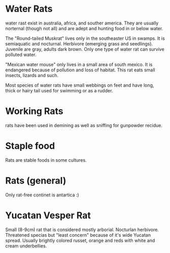 
# Water Rats

water rast exist in australia, africa, and souther america. They are usually norternal (though not all) and are adept and hunting food in or below water.

The "Round-tailed Muskrat" lives only in the southeaster US in swamps. It is semiaquatic and nocturnal. Herbivore (emerging grass and seedlings). Juvenile are gray, adults dark brown. Only one type of water rat can survive polluted water.

"Mexican water mouse" only lives in a small area of south mexico. It is endangered because of pollution and loss of habitat. This rat eats small insects, lizards and such.

Most species of water rats have small webbings on feet and have long, thick or hairy tail used for swimming or as a rudder.

# Working Rats

rats have been used in demining as well as sniffing for gunpowder recidue.

# Staple food

Rats are stable foods in some cultures.

# Rats (general)

Only rat-free continet is antartica :)

# Yucatan Vesper Rat

Small (8-9cm) rat that is considered mostly arborial. Nocturlan herbivore. Threatened specias but "least concern" because of it's wide Yucatan spread. Usually brightly colored russet, orange and reds with white and cream underbellies.
